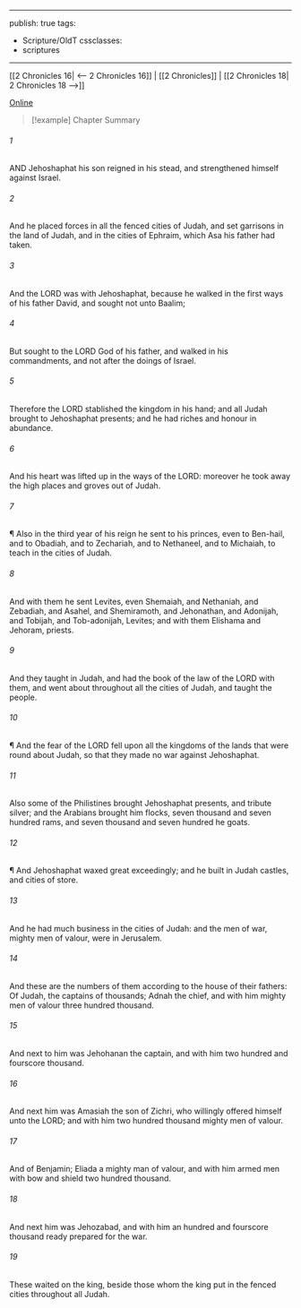 

---
publish: true
tags:
  - Scripture/OldT
cssclasses:
  - scriptures
---
[[2 Chronicles 16| <-- 2 Chronicles 16]] | [[2 Chronicles]] | [[2 Chronicles 18| 2 Chronicles 18 -->]]

[Online](https://churchofjesuschrist.org/study/scriptures/ot/2-chr/17?lang=eng)

>[!example] Chapter Summary
>
###### 1
AND Jehoshaphat his son reigned in his stead, and strengthened himself against Israel.
###### 2
And he placed forces in all the fenced cities of Judah, and set garrisons in the land of Judah, and in the cities of Ephraim, which Asa his father had taken.
###### 3
And the LORD was with Jehoshaphat, because he walked in the first ways of his father David, and sought not unto Baalim;
###### 4
But sought to the LORD God of his father, and walked in his commandments, and not after the doings of Israel.
###### 5
Therefore the LORD stablished the kingdom in his hand; and all Judah brought to Jehoshaphat presents; and he had riches and honour in abundance.
###### 6
And his heart was lifted up in the ways of the LORD: moreover he took away the high places and groves out of Judah.
###### 7
¶ Also in the third year of his reign he sent to his princes, even to Ben-hail, and to Obadiah, and to Zechariah, and to Nethaneel, and to Michaiah, to teach in the cities of Judah.
###### 8
And with them he sent Levites, even Shemaiah, and Nethaniah, and Zebadiah, and Asahel, and Shemiramoth, and Jehonathan, and Adonijah, and Tobijah, and Tob-adonijah, Levites; and with them Elishama and Jehoram, priests.
###### 9
And they taught in Judah, and had the book of the law of the LORD with them, and went about throughout all the cities of Judah, and taught the people.
###### 10
¶ And the fear of the LORD fell upon all the kingdoms of the lands that were round about Judah, so that they made no war against Jehoshaphat.
###### 11
Also some of the Philistines brought Jehoshaphat presents, and tribute silver; and the Arabians brought him flocks, seven thousand and seven hundred rams, and seven thousand and seven hundred he goats.
###### 12
¶ And Jehoshaphat waxed great exceedingly; and he built in Judah castles, and cities of store.
###### 13
And he had much business in the cities of Judah: and the men of war, mighty men of valour, were in Jerusalem.
###### 14
And these are the numbers of them according to the house of their fathers: Of Judah, the captains of thousands; Adnah the chief, and with him mighty men of valour three hundred thousand.
###### 15
And next to him was Jehohanan the captain, and with him two hundred and fourscore thousand.
###### 16
And next him was Amasiah the son of Zichri, who willingly offered himself unto the LORD; and with him two hundred thousand mighty men of valour.
###### 17
And of Benjamin; Eliada a mighty man of valour, and with him armed men with bow and shield two hundred thousand.
###### 18
And next him was Jehozabad, and with him an hundred and fourscore thousand ready prepared for the war.
###### 19
These waited on the king, beside those whom the king put in the fenced cities throughout all Judah.




